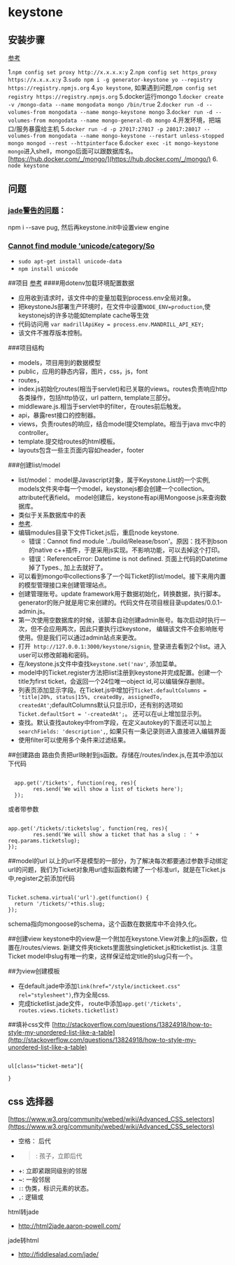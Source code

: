 # keystone

## 安装步骤

[参考](http://keystonejs.com/getting-started/)

1.`npm config set proxy http://x.x.x.x:y`
2.`npm config set https_proxy https://x.x.x.x:y`
3.`sudo npm i -g generator-keystone yo --registry https://registry.npmjs.org`
4.`yo keystone`, 如果遇到问题,`npm config set registry https://registry.npmjs.org` 
5.docker运行mongo
  1.`docker create -v /mongo-data --name mongodata mongo /bin/true`
  2.`docker run -d --volumes-from mongodata --name mongo-keystone mongo`
  3.`docker run -d --volumes-from mongodata --name mongo-general-db mongo`
  4.开发环境，把端口/服务暴露给主机 
  5.`docker run -d -p 27017:27017 -p 28017:28017 --volumes-from mongodata --name mongo-keystone --restart unless-stopped mongo mongod --rest --httpinterface`
  6.`docker exec -it mongo-keystone mongo`进入shell，mongo后面可以跟数据库名。[https://hub.docker.com/_/mongo/](https://hub.docker.com/_/mongo/)
6. `node keystone`

## 问题

### [jade警告的问题](https://github.com/keystonejs/keystone/issues/2610)：

npm i --save pug, 然后再keystone.init中设置view engine

### [Cannot find module 'unicode/category/So](https://github.com/dodo/node-slug/issues/58) 

+ `sudo apt-get install unicode-data` 
+ `npm install unicode`

##项目
[参考](https://leanpub.com/keystonejs/read)
####用dotenv加载环境配置数据

+ 应用收到请求时，该文件中的变量加载到process.env全局对象。
+ 把keystoneJs部署生产环境时，在文件中设置`NODE_ENV=production`,使keystonejs的许多功能如template cache等生效
+ 代码访问用 `var madrillApiKey = process.env.MANDRILL_API_KEY;`
+ 该文件不推荐版本控制。

###项目结构
+  models，项目用到的数据模型
+  public，应用的静态内容，图片，css，js，font
+  routes，
  + index.js初始化routes(相当于servlet)和已关联的views。routes负责响应http各类操作，包括http协议，url pattern, template三部分。
  + middleware.js.相当于servlet中的filter，在routes前后触发。
  + api，暴露rest接口的控制器。
+ views，负责routes的响应，结合model提交template。相当于java mvc中的controller。
+ template.提交给routes的html模板。
+ layouts包含一些主页面内容如header，footer

###创建list/model
+ list/model： model是Javascript对象，属于Keystone.List的一个实例, models文件夹中每一个model，keystonejs都会创建一个collection。attribute代表field。 model创建后，keystone有api用Mongoose.js来查询数据库。
+ 类似于关系数据库中的表
+ [参考](http://keystonejs.com/docs/database/#fieldtypes).
+ 编辑modules目录下文件Ticket.js后，重启node keystone.
  + 错误：Cannot find module '../build/Release/bson'。原因：找不到bson的native c++插件，于是采用js实现。不影响功能，可以去掉这个打印。
  + 错误：ReferenceError: Datetime is not defined. 页面上代码的Datetime掉了Types., 加上去就好了。
+ 可以看到mongo中collections多了一个叫Ticket的list/model。接下来用内置的模型管理接口来创建管理站点。
+ 创建管理账号。update framework用于数据初始化，转换数据，执行脚本。generator的账户就是用它来创建的。代码文件在项目根目录updates/0.0.1-admin.js。
+ 第一次使用空数据库的时候，该脚本自动创建admin账号。每次启动时执行一次，但不会应用两次，因此只要执行过keystone， 编辑该文件不会影响账号使用。但是我们可以通过admin站点来更改。
+ 打开` http://127.0.0.1:3000/keystone/signin`, 登录进去看到2个list。进入user可以修改邮箱和密码。
+ 在/keystone.js文件中查找`keystone.set('nav'`, 添加菜单。
+ model中的Ticket.register方法把list注册到keystone并完成配置。创建一个title为first ticket，会返回一个24位唯一object id,可以编辑保存删除。
+ 列表页添加显示字段。在Ticket.js中增加行`Ticket.defaultColumns = 'title|20%, status|15%, createdBy, assignedTo, createdAt'`;defaultColumns默认只显示ID，还有别的选项如`Ticket.defaultSort = '-createdAt';`。 还可以在ui上增加显示列。
+ 查找。默认查找autokey中from字段，在定义autokey的下面还可以加上`searchFields: 'description',`, 如果只有一条记录则进入直接进入编辑界面
+ 使用filter可以使用多个条件来过滤结果。

##创建路由
路由负责把url映射到js函数。存储在/routes/index.js,在其中添加以下代码
<pre><code>
  app.get('/tickets', function(req, res){
     	res.send('We will show a list of tickets here');
  });
</pre></code>
或者带参数
<pre><code>
app.get('/tickets/:ticketslug', function(req, res){
  		res.send('We will show a ticket that has a slug : ' + req.params.ticketslug);
});
</pre></code>

##model的url
以上的url不是模型的一部分，为了解决每次都要通过参数手动绑定url的问题，我们为Ticket对象用url虚拟函数构建了一个标准url，就是在Ticket.js中,register之前添加代码
<pre><code>
Ticket.schema.virtual('url').get(function() {
  return '/tickets/'+this.slug;
});
</code></pre>
schema指向mongoose的schema，这个函数在数据库中不会持久化。

##创建view
keystone中的view是一个附加在keystone.View对象上的js函数，位置在/routes/views.
新建文件夹tickets里面放singleticket.js和ticketlist.js.
注意Ticket model中slug有唯一约束，这样保证给定title的slug只有一个。

##为view创建模板
+ 在default.jade中添加`link(href="/style/inctickeet.css" rel="stylesheet")`,作为全局css.
+ 完成ticketlist.jade文件， route中添加`app.get('/tickets', routes.views.tickets.ticketlist)`

##填补css文件
[http://stackoverflow.com/questions/13824918/how-to-style-my-unordered-list-like-a-table](http://stackoverflow.com/questions/13824918/how-to-style-my-unordered-list-like-a-table)
<pre><code>
ul[class="ticket-meta"]{

}
</code></pre>
## css 选择器 
[https://www.w3.org/community/webed/wiki/Advanced_CSS_selectors](https://www.w3.org/community/webed/wiki/Advanced_CSS_selectors)

+ 空格： 后代
+ >: 孩子，立即后代
+ +: 立即紧跟同级别的邻居
+ ~: 一般邻居
+ `:`: 伪类，标识元素的状态。
+ `,`: 逻辑或

html转jade

+ http://html2jade.aaron-powell.com/

jade转html

+ http://fiddlesalad.com/jade/
